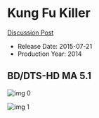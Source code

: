 # Kung Fu Killer

[Discussion Post](https://www.avsforum.com/threads/bass-eq-for-filtered-movies.2995212/post-57770906)

* Release Date: 2015-07-21
* Production Year: 2014

## BD/DTS-HD MA 5.1

![img 0](https://i.imgur.com/SWycZRL.jpg)

![img 1](https://i.imgur.com/xzbt7tG.jpg)

